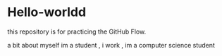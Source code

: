 # Hello-worldd
this repository is for practicing the GitHub Flow.

a bit about myself im a student , i work , im a computer science student 
